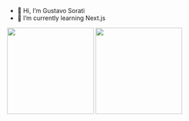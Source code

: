- 👋 Hi, I’m Gustavo Sorati
- 🌱 I’m currently learning Next.js

<div>
  <img src="https://github-readme-stats.vercel.app/api?username=gustavosorati&show_icons=true" height="200px" />
  <img src="https://github-readme-stats.vercel.app/api/top-langs/?username=gustavosorati&layout=compact" height="200px" />
</div>
<!---
gustavosorati/gustavosorati is a ✨ special ✨ repository because its `README.md` (this file) appears on your GitHub profile.
You can click the Preview link to take a look at your changes.
--->
